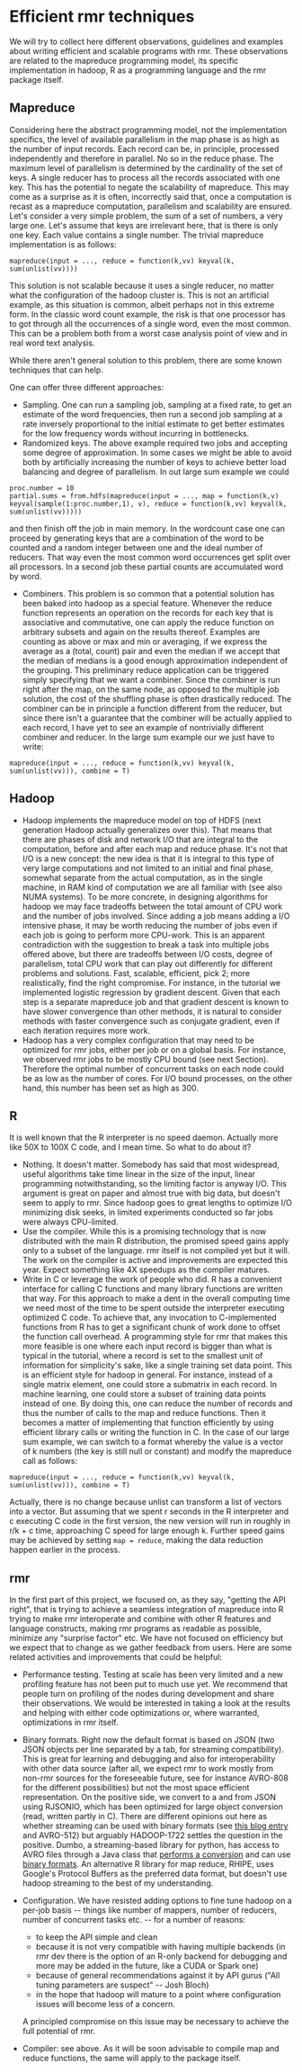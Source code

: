 # Efficient rmr techniques

We will try to collect here different observations, guidelines and examples about writing efficient and scalable programs with rmr. These observations are related to the mapreduce programming model, its specific implementation in hadoop, R as a programming language and the rmr package itself. 

## Mapreduce

Considering here the abstract programming model, not the implementation specifics, the level of available parallelism in the map phase is as
high as the number of input records. Each record can be, in principle, processed independently and therefore in parallel. No so in the
reduce phase. The maximum level of parallelism is determined by the cardinality of the set of keys. A single reducer has to process all the
records associated with one key. This has the potential to negate the scalability of mapreduce. This may come as a surprise as it is often,
incorrectly said that, once a computation is recast as a mapreduce computation, parallelism and scalability are ensured. 
Let's consider a very simple problem, the sum of a set of numbers, a very large one. Let's assume that keys are irrelevant here, that is there is only one key. Each value contains a single number. The trivial mapreduce implementation is as follows:

```
mapreduce(input = ..., reduce = function(k,vv) keyval(k, sum(unlist(vv))))
```

This solution is not scalable because it uses a single reducer, no matter what the configuration of the hadoop cluster is. This is not an artificial example, as this situation is common, albeit perhaps not in this extreme form. In the classic word count example, the risk is that one processor has to got through all the occurrences of a single word, even the most common. This can be a problem both from a worst case analysis point of view and in real word text analysis.

While there aren't general solution to this problem, there are some known techniques that can help.

One can offer three different approaches:
* Sampling. One can run a sampling job, sampling at a fixed rate, to get an estimate of the word frequencies, then run a second job sampling
  at a rate inversely proportional to the initial estimate to get better estimates for the low frequency words without incurring in
  bottlenecks.
* Randomized keys. The above example required two jobs and accepting some degree of approximation. In some cases we might be able to avoid
  both by artificially increasing the number of keys to achieve better load balancing and degree of parallelism. In out large sum example we
  could
  
```
proc.number = 10
partial.sums = from.hdfs(mapreduce(input = ..., map = function(k,v) keyval(sample(1:proc.number,1), v), reduce = function(k,vv) keyval(k, sum(unlist(vv)))))
```

  and then finish off the job in main memory. In the wordcount case one can proceed by generating keys that are a combination of the word to
  be counted and a random integer between one and the ideal number of reducers. That way even the most common word occurrences get split
  over all processors. In a second job these partial counts are accumulated word by word.
* Combiners. This problem is so common that a potential solution has been baked into hadoop as a special feature. Whenever the reduce
  function represents an operation on the records for each key that is associative and commutative, one can apply the reduce function on
  arbitrary subsets and again on the results thereof. Examples are counting as above or max and min or averaging, if we express the average
  as a (total, count) pair and even the median if we accept that the median of medians is a good enough approximation independent of the
  grouping. This preliminary reduce application can be triggered simply specifying that we want a combiner. Since the combiner is run right
  after the map, on the same node, as opposed to the multiple job solution, the cost of the shuffling phase is often drastically
  reduced. The combiner can be in principle a function different from the reducer, but since there isn't a guarantee that the combiner will
  be actually applied to each record, I have yet to see an example of nontrivially different combiner and reducer. In the large sum example
  our we just have to write:
  
```
mapreduce(input = ..., reduce = function(k,vv) keyval(k, sum(unlist(vv))), combine = T)
```

## Hadoop

* Hadoop implements the mapreduce model on top of HDFS (next generation Hadoop actually generalizes over this). That means that there are
  phases of disk and network I/O that are integral to the computation, before and after each map and reduce phase. It's not that I/O is a
  new concept: the new idea is that it is integral to this type of very large computations and not limited to an initial and final phase,
  somewhat separate from the actual computation, as in the single machine, in RAM kind of computation we are all familiar with (see also
  NUMA systems). To be more concrete, in designing algorithms for hadoop we may face tradeoffs between the total amount of CPU work and the
  number of jobs involved. Since adding a job means adding a I/O intensive phase, it may be worth reducing the number of jobs even if each
  job is going to perform more CPU-work. This is an apparent contradiction with the suggestion to break a task into multiple jobs offered
  above, but there are tradeoffs between I/O costs, degree of parallelism, total CPU work that can play out differently for different
  problems and solutions. Fast, scalable, efficient, pick 2; more realistically, find the right compromise. For instance, in the tutorial we
  implemented logistic regression by gradient descent. Given that each step is a separate mapreduce job and that gradient descent is known
  to have slower convergence than other methods, it is natural to consider methods with faster convergence such as conjugate gradient, even
  if each iteration requires more work.
* Hadoop has a very complex configuration that may need to be optimized for rmr jobs, either per job or on a global basis. For instance, we
  observed rmr jobs to be mostly CPU bound (see next Section). Therefore the optimal number of concurrent tasks on each node could be as
  low as the number of cores. For I/O bound processes, on the other hand, this number has been set as high as 300.

## R

It is well known that the R interpreter is no speed daemon. Actually more like 50X to 100X C code, and I mean time. So what to do about it?

* Nothing. It doesn't matter. Somebody has said that most widespread, useful algorithms take time linear in the size of the input, linear
  programming notwithstanding, so the limiting factor is anyway I/O. This argument is great on paper and almost true with big data, but
  doesn't seem to apply to rmr. Since hadoop goes to great lengths to optimize I/O minimizing disk seeks, in limited experiments conducted
  so far jobs were always CPU-limited.
* Use the compiler. While this is a promising technology that is now distributed with the main R distribution, the promised speed gains
  apply only to a subset of the language. rmr itself is not compiled yet but it will. The work on the compiler is active and improvements
  are expected this year. Expect something like 4X speedups as the compiler matures.
* Write in C or leverage the work of people who did. R has a convenient interface for calling C functions and many library functions are
  written that way. For this approach to make a dent in the overall computing time we need most of the time to be spent outside the
  interpreter executing optimized C code. To achieve that, any invocation to C-implemented functions from R has to get a significant chunk
  of work done to offset the function call overhead. A programming style for rmr that makes this more feasible is one where each input
  record is bigger than what is typical in the tutorial, where a record is set to the smallest unit of information for simplicity's sake,
  like a single training set data point. This is an efficient style for hadoop in general. For instance, instead of a single matrix element,
  one could store a submatrix in each record. In machine learning, one could store a subset of training data points instead of one. By doing
  this, one can reduce the number of records and thus the number of calls to the map and reduce functions. Then it becomes a matter of
  implementing that function efficiently by using efficient library calls or writing the function in C. In the case of our large sum
  example, we can switch to a format whereby the value is a vector of k numbers (the key is still null or constant) and modify the mapreduce call
  as follows:
  
```
mapreduce(input = ..., reduce = function(k,vv) keyval(k, sum(unlist(vv))), combine = T)
```

Actually, there is no change because unlist can transform a list of vectors into a vector. But assuming that we spent r seconds in the R interpreter and c executing C code in the first version, the new version will run in roughly in r/k + c time, approaching C speed for large enough k. Further speed gains may be achieved by setting `map = reduce`, making the data reduction happen earlier in the process.

## rmr

In the first part of this project, we focused on, as they say, "getting the API right", that is trying to achieve a seamless integration of
mapreduce into R trying to make rmr interoperate and combine with other R features and language constructs, making rmr programs as readable
as possible, minimize any "surprise factor" etc. We have not focused on efficiency but we expect that to change as we gather feedback from
users. Here are some related activities and improvements that could be helpful:

* Performance testing. Testing at scale has been very limited and a new profiling feature has not been put to much use yet. We recommend
  that people turn on profiling of the nodes during development and share their observations. We would be interested in taking a look at the
  results and helping with either code optimizations or, where warranted, optimizations in rmr itself.
* Binary formats. Right now the default format is based on JSON (two JSON objects per line separated by a tab, for streaming
  compatibility). This is great for learning and debugging and also for interoperability with other data source (after all, we expect rmr to
  work mostly from non-rmr sources for the foreseeable future, see for instance AVRO-808 for the different possibilities) but not the most
  space efficient representation. On the positive side, we convert to a and from JSON using RJSONIO, which has been optimized for large
  object conversion (read, written partly in C). There are different opinions out here as whether streaming can be used with binary formats
  (see [this blog entry](http://mail-archives.apache.org/mod_mbox/avro-user/201004.mbox/%3C20100422031942.GB28156@kiwi.sharlinx.com%3E) and
  AVRO-512) but arguably HADOOP-1722 settles the question in the positive. Dumbo, a streaming-based library for python, has access to AVRO
  files through a Java class that [performs a conversion](http://www.tomslabs.com/index.php/2011/06/use-avro-with-dumbo-for-hadoop-jobs/)
  and can use [binary formats](http://dumbotics.com/2009/02/24/hadoop-1722-and-typed-bytes/). An alternative R library for map reduce,
  RHIPE, uses Google's Protocol Buffers as the preferred data format, but doesn't use hadoop streaming to the best of my understanding.
* Configuration. We have resisted adding options to fine tune hadoop on a per-job basis -- things like number of
  mappers, number of reducers, number of concurrent tasks etc. -- for a number of reasons:
  * to keep the API simple and clean
  * because it is not very compatible with having multiple backends (in rmr dev there is the option of an R-only backend for debugging and
    more may be added in the future, like a CUDA or Spark one)
  * because of general recommendations against it by API gurus ("All tuning parameters are suspect" -- Josh Bloch)
  * in the hope that hadoop will mature to a point where configuration issues will become less of a concern.
  
  A principled compromise on this issue may be necessary to achieve the full potential of rmr.
* Compiler: see above. As it will be soon advisable to compile map and reduce functions, the same will apply to the package itself.
